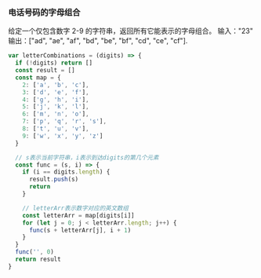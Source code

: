 ### 电话号码的字母组合
给定一个仅包含数字 2-9 的字符串，返回所有它能表示的字母组合。
输入："23"
输出：["ad", "ae", "af", "bd", "be", "bf", "cd", "ce", "cf"].

```js
var letterCombinations = (digits) => {
  if (!digits) return []
  const result = []
  const map = {
    2: ['a', 'b', 'c'],
    3: ['d', 'e', 'f'],
    4: ['g', 'h', 'i'],
    5: ['j', 'k', 'l'],
    6: ['m', 'n', 'o'],
    7: ['p', 'q', 'r', 's'],
    8: ['t', 'u', 'v'],
    9: ['w', 'x', 'y', 'z']
  }

  // s表示当前字符串，i表示到达digits的第几个元素
  const func = (s, i) => {
    if (i == digits.length) {
      result.push(s)
      return
    }

    // letterArr表示数字对应的英文数组
    const letterArr = map[digits[i]]
    for (let j = 0; j < letterArr.length; j++) {
      func(s + letterArr[j], i + 1)
    }
  }
  func('', 0)
  return result
}
```